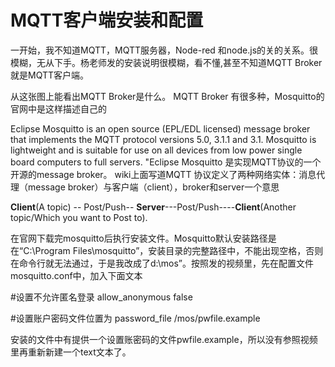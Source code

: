 # MQTT客户端安装和配置
一开始，我不知道MQTT，MQTT服务器，Node-red 和node.js的关的关系。很模糊，无从下手。杨老师发的安装说明很模糊，看不懂,甚至不知道MQTT Broker就是MQTT客户端。

从这张图上能看出MQTT Broker是什么。
MQTT Broker 有很多种，Mosquitto的官网中是这样描述自己的

Eclipse Mosquitto is an open source (EPL/EDL licensed) message broker that implements the MQTT protocol versions 5.0, 3.1.1 and 3.1. Mosquitto is lightweight and is suitable for use on all devices from low power single board computers to full servers. 
"Eclipse Mosquitto 是实现MQTT协议的一个开源的message broker。
wiki上面写道MQTT 协议定义了两种网络实体：消息代理（message broker）与客户端（client），broker和server一个意思



**Client**(A topic) -- Post/Push--  **Server**---Post/Push----**Client**(Another topic/Which you want to Post to).


在官网下载完mosquitto后执行安装文件。Mosquitto默认安装路径是在“C:\Program Files\mosquitto”，安装目录的完整路径中，不能出现空格，否则在命令行就无法通过，于是我改成了d:\mos”。按照发的视频里，先在配置文件mosquitto.conf中，加入下面文本

#设置不允许匿名登录
allow_anonymous false		

#设置账户密码文件位置为
password_file /mos/pwfile.example


安装的文件中有提供一个设置账密码的文件pwfile.example，所以没有参照视频里再重新新建一个text文本了。
